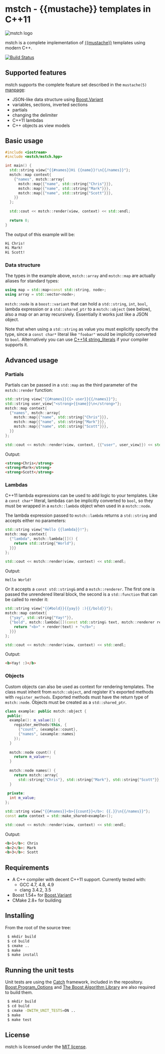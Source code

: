 # mstch - {{mustache}} templates in C++11 

![mstch logo](http://i.imgur.com/MRyStO5.png)

mstch is a complete implementation of [{{mustache}}](http://mustache.github.io/) 
templates using modern C++.

[![Build Status](https://travis-ci.org/no1msd/mstch.svg?branch=master)](https://travis-ci.org/no1msd/mstch)

## Supported features

mstch supports the complete feature set described in the `mustache(5)` [manpage](http://mustache.github.com/mustache.5.html):

 - JSON-like data structure using [Boost.Variant](http://www.boost.org/doc/libs/1_57_0/doc/html/variant.html)
 - variables, sections, inverted sections
 - partials
 - changing the delimiter
 - C++11 lambdas
 - C++ objects as view models

## Basic usage

```c++
#include <iostream>
#include <mstch/mstch.hpp>

int main() {
  std::string view{"{{#names}}Hi {{name}}!\n{{/names}}"};
  mstch::map context{
    {"names", mstch::array{
      mstch::map{{"name", std::string{"Chris"}}},
      mstch::map{{"name", std::string{"Mark"}}},
      mstch::map{{"name", std::string{"Scott"}}},
    }}
  };
  
  std::cout << mstch::render(view, context) << std::endl;
  
  return 0;
}

```

The output of this example will be:

```html
Hi Chris!
Hi Mark!
Hi Scott!
```

### Data structure

The types in the example above, `mstch::array` and `mstch::map` are  actually 
aliases for standard types:

```c++
using map = std::map<const std::string, node>;
using array = std::vector<node>;
```

`mstch::node` is a `boost::variant` that can hold a `std::string`, `int`, 
`bool`, lambda expression or a `std::shared_ptr` to a `mstch::object` 
(see below), also a map or an array recursively. Essentially it works just like 
a JSON object.

Note that when using a `std::string` as value you must explicitly specify the 
type, since a `const char*` literal like `"foobar"` would be implicitly 
converted to `bool`. Alternatively you can use [C++14 string_literals](http://en.cppreference.com/w/cpp/string/basic_string/operator%22%22s)
if your compiler supports it.

## Advanced usage

### Partials

Partials can be passed in a `std::map` as the third parameter of the 
`mstch::render` function:

```c++
std::string view{"{{#names}}{{> user}}{{/names}}"};
std::string user_view{"<strong>{{name}}\n</strong>"};
mstch::map context{
  {"names", mstch::array{
    mstch::map{{"name", std::string{"Chris"}}},
    mstch::map{{"name", std::string{"Mark"}}},
    mstch::map{{"name", std::string{"Scott"}}},
  }}
};
  
std::cout << mstch::render(view, context, {{"user", user_view}}) << std::endl;
```

Output:

```html
<strong>Chris</strong>
<strong>Mark</strong>
<strong>Scott</strong>
```

### Lambdas

C++11 lambda expressions can be used to add logic to your templates. Like a
`const char*` literal, lambdas can be implicitly converted to `bool`, so they
must be wrapped in a `mstch::lambda` object when used in a `mstch::node`.

The lambda expression passed to `mstch::lambda` returns a `std::string` and 
accepts either no parameters:

```c++
std::string view{"Hello {{lambda}}!"};
mstch::map context{
  {"lambda", mstch::lambda{[]() {
    return std::string{"World"};
  }}}
};

std::cout << mstch::render(view, context) << std::endl;
```

Output:

```html
Hello World!
```

Or it accepts a `const std::string&` and a `mstch::renderer`. The first one is 
passed the unrendered literal block, the second is a `std::function` that can be 
called to render it:

```c++
std::string view{"{{#bold}}{{yay}} :){{/bold}}"};
mstch::map context{
  {"yay", std::string{"Yay!"}},
  {"bold", mstch::lambda{[](const std::string& text, mstch::renderer render) {
    return "<b>" + render(text) + "</b>";
  }}}
};

std::cout << mstch::render(view, context) << std::endl;
```

Output:

```html
<b>Yay! :)</b>
```

### Objects

Custom objects can also be used as context for rendering templates. The class 
must inherit from `mstch::object`, and register it's exported methods with
`register_methods`. Exported methods must have the return type of `mstch::node`.
Objects must be created as a `std::shared_ptr`.

```c++
class example: public mstch::object {
 public:
  example(): m_value(1) {
    register_methods(this, {
      {"count", &example::count},
      {"names", &example::names}  
    });
  }
  
  mstch::node count() {
    return m_value++;
  }
  
  mstch::node names() {
    return mstch::array{
      std::string{"Chris"}, std::string{"Mark"}, std::string{"Scott"}};
  }
  
 private:
  int m_value;
};

std::string view{"{{#names}}<b>{{count}}</b>: {{.}}\n{{/names}}"};
const auto context = std::make_shared<example>();

std::cout << mstch::render(view, context) << std::endl;
```

Output:

```html
<b>1</b>: Chris
<b>2</b>: Mark
<b>3</b>: Scott
```

## Requirements

 - A C++ compiler with decent C++11 support. Currently tested with:
   - GCC 4.7, 4.8, 4.9
   - clang 3.4.2, 3.5
 - Boost 1.54+ for [Boost.Variant](http://www.boost.org/doc/libs/1_57_0/doc/html/variant.html)
 - CMake 2.8+ for building

## Installing

From the root of the source tree:

```bash
 $ mkdir build
 $ cd build
 $ cmake ..
 $ make
 $ make install
```

## Running the unit tests

Unit tests are using the [Catch](https://github.com/philsquared/Catch) framework, 
included in the repository. [Boost.Program_Options](http://www.boost.org/doc/libs/1_58_0/doc/html/program_options.html) 
and [The Boost Algorithm Library](http://www.boost.org/doc/libs/1_57_0/libs/algorithm/doc/html/index.html)
are also required to build them.

```bash
 $ mkdir build
 $ cd build
 $ cmake -DWITH_UNIT_TESTS=ON ..
 $ make
 $ make test
```

## License

mstch is licensed under the [MIT license](https://github.com/no1msd/mstch/blob/master/LICENSE).
